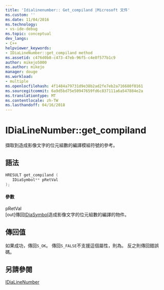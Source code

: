 ```yaml
---
title: 'Idialinenumber:: Get_compiland |Microsoft 文件'
ms.custom: ''
ms.date: 11/04/2016
ms.technology:
- vs-ide-debug
ms.topic: conceptual
dev_langs:
- C++
helpviewer_keywords:
- IDiaLineNumber::get_compiland method
ms.assetid: c476d0b8-c473-47eb-96f5-c4e8f577b1c9
author: mikejo5000
ms.author: mikejo
manager: douge
ms.workload:
- multiple
ms.openlocfilehash: 4f1484a79731d9e38b2ad2fe7eb2a716680f0161
ms.sourcegitcommit: 6a9d5bd75e50947659fd6c837111a6a547884e2a
ms.translationtype: MT
ms.contentlocale: zh-TW
ms.lasthandoff: 04/16/2018
---
```

# <a name="idialinenumbergetcompiland"></a>IDiaLineNumber::get_compiland
擷取到造成影像文字的位元組數的編譯模組符號的參考。  
  
## <a name="syntax"></a>語法  
  
```C++  
HRESULT get_compiland (   
   IDiaSymbol** pRetVal  
);  
```  
  
#### <a name="parameters"></a>參數  
 pRetVal  
 [out]傳回[IDiaSymbol](../../debugger/debug-interface-access/idiasymbol.md)造成影像文字的位元組數的編譯的物件。  
  
## <a name="return-value"></a>傳回值  
 如果成功，傳回`S_OK`。 傳回`S_FALSE`不支援這個屬性，則為。 反之則傳回錯誤碼。  
  
## <a name="see-also"></a>另請參閱  
 [IDiaLineNumber](../../debugger/debug-interface-access/idialinenumber.md)